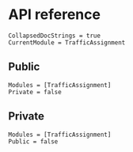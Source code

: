 # API reference

```@meta
CollapsedDocStrings = true
CurrentModule = TrafficAssignment
```

## Public

```@autodocs
Modules = [TrafficAssignment]
Private = false
```

## Private

```@autodocs
Modules = [TrafficAssignment]
Public = false
```
